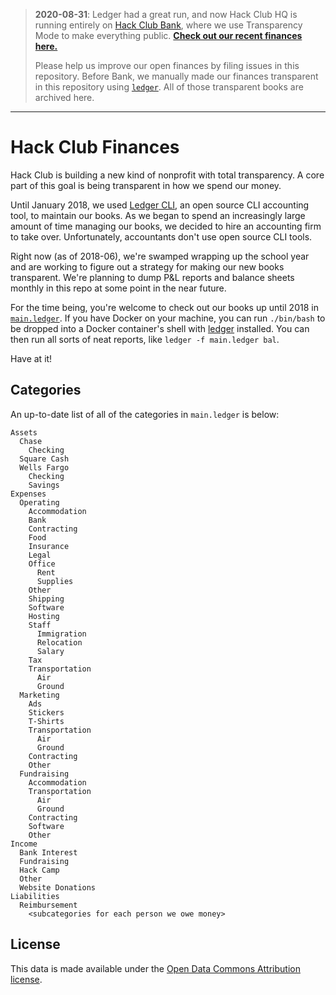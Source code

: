 > **2020-08-31**: Ledger had a great run, and now Hack Club HQ is running entirely on [Hack Club Bank](https://hackclub.com/bank/), where we use Transparency Mode to make everything public. [**Check out our recent finances here.**](https://bank.hackclub.com/hq)
>
> Please help us improve our open finances by filing issues in this repository. Before Bank, we manually made our finances transparent in this repository using [`ledger`](https://github.com/ledger/ledger). All of those transparent books are archived here.

***

# Hack Club Finances

Hack Club is building a new kind of nonprofit with total transparency. A core part of this goal is being transparent in how we spend our money.

Until January 2018, we used [Ledger CLI](https://www.ledger-cli.org/), an open source CLI accounting tool, to maintain our books. As we began to spend an increasingly large amount of time managing our books, we decided to hire an accounting firm to take over. Unfortunately, accountants don't use open source CLI tools.

Right now (as of 2018-06), we're swamped wrapping up the school year and are working to figure out a strategy for making our new books transparent. We're planning to dump P&L reports and balance sheets monthly in this repo at some point in the near future.

For the time being, you're welcome to check out our books up until 2018 in [`main.ledger`](main.ledger). If you have Docker on your machine, you can run `./bin/bash` to be dropped into a Docker container's shell with [ledger](http://ledger-cli.org/) installed. You can then run all sorts of neat reports, like `ledger -f main.ledger bal`.

Have at it!

## Categories

An up-to-date list of all of the categories in `main.ledger` is below:

```
Assets
  Chase
    Checking
  Square Cash
  Wells Fargo
    Checking
    Savings
Expenses
  Operating
    Accommodation
    Bank
    Contracting
    Food
    Insurance
    Legal
    Office
      Rent
      Supplies
    Other
    Shipping
    Software
    Hosting
    Staff
      Immigration
      Relocation
      Salary
    Tax
    Transportation
      Air
      Ground
  Marketing
    Ads
    Stickers
    T-Shirts
    Transportation
      Air
      Ground
    Contracting
    Other
  Fundraising
    Accommodation
    Transportation
      Air
      Ground
    Contracting
    Software
    Other
Income
  Bank Interest
  Fundraising
  Hack Camp
  Other
  Website Donations
Liabilities
  Reimbursement
    <subcategories for each person we owe money>
```

## License

This data is made available under the [Open Data Commons Attribution license](LICENSE).
